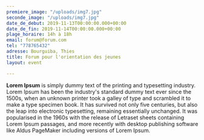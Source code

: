 ```yaml
---
premiere_image: "/uploads/img7.jpg"
seconde_image: "/uploads/img7.jpg"
date_de_debut: 2019-11-13T00:00:00.000+00:00
date_de_fin: 2019-11-14T00:00:00.000+00:00
plage_horaire: 14h à 18h
email: forum@forum.com
tel: "778765432"
adresse: Bourguiba, Thies
title: Forum pour l'orientation des jeunes
layout: event

---
```

**Lorem Ipsum** is simply dummy text of the printing and typesetting industry. Lorem Ipsum has been the industry's standard dummy text ever since the 1500s, when an unknown printer took a galley of type and scrambled it to make a type specimen book. It has survived not only five centuries, but also the leap into electronic typesetting, remaining essentially unchanged. It was popularised in the 1960s with the release of Letraset sheets containing Lorem Ipsum passages, and more recently with desktop publishing software like Aldus PageMaker including versions of Lorem Ipsum.